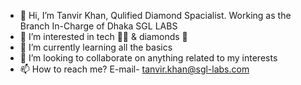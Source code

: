 - 👋 Hi, I’m Tanvir Khan, Qulified Diamond Spacialist. Working as the Branch In-Charge of Dhaka SGL LABS
- 👀 I’m interested in tech 👨‍🔧 & diamonds 💎
- 🌱 I’m currently learning all the basics
- 💞️ I’m looking to collaborate on anything related to my interests
- 📫 How to reach me? E-mail- tanvir.khan@sgl-labs.com
<!---
tanvirkhansgl/tanvirkhansgl is a ✨ special ✨ repository because its `README.md` (this file) appears on your GitHub profile.
You can click the Preview link to take a look at your changes.
--->
